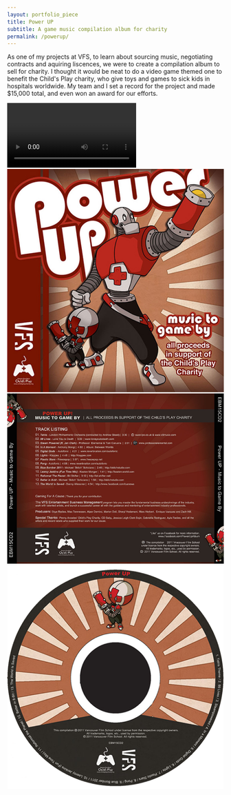 ```yaml
---
layout: portfolio_piece
title: Power UP
subtitle: A game music compilation album for charity
permalink: /powerup/
---
```


<div>
<p class="justify">As one of my projects at VFS, to learn about sourcing music, negotiating contracts and aquiring liscences, we were to create a compilation album to sell for charity. I thought it would be neat to do a video game themed one to benefit the Child's Play charity, who give toys and games to sick kids in hospitals worldwide. My team and I set a record for the project and made $15,000 total, and even won an award for our efforts.</p>

<video controls>
  <source src="/media/powerup/PowerUp.mp4" type="video/mp4">
Your browser does not support the video tag.
</video>
<img class="port-img img-med" src="/media/powerup/PowerUp_FrontCover_Web.jpg">
<img class="port-img img-med" src="/media/powerup/PowerUp_BackCover_Web.jpg">
<img class="port-img img-med" src="/media/powerup/PowerUp_Disc_Web.png">
</div>
